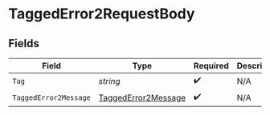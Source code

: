 # TaggedError2RequestBody


## Fields

| Field                                                                 | Type                                                                  | Required                                                              | Description                                                           |
| --------------------------------------------------------------------- | --------------------------------------------------------------------- | --------------------------------------------------------------------- | --------------------------------------------------------------------- |
| `Tag`                                                                 | *string*                                                              | :heavy_check_mark:                                                    | N/A                                                                   |
| `TaggedError2Message`                                                 | [TaggedError2Message](../../Models/Operations/TaggedError2Message.md) | :heavy_check_mark:                                                    | N/A                                                                   |